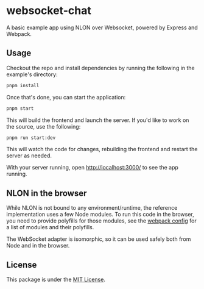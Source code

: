 # websocket-chat

A basic example app using NLON over Websocket, powered by Express and Webpack.

## Usage

Checkout the repo and install dependencies by running the following in the
example's directory:

```sh
pnpm install
```

Once that's done, you can start the application:

```sh
pnpm start
```

This will build the frontend and launch the server. If you'd like to work on the
source, use the following:

```sh
pnpm run start:dev
```

This will watch the code for changes, rebuilding the frontend and restart the
server as needed.

With your server running, open <http://localhost:3000/> to see the app running.

## NLON in the browser

While NLON is not bound to any environment/runtime, the reference implementation
uses a few Node modules. To run this code in the browser, you need to provide
polyfills for those modules, see the [webpack config](webpack.config.mjs#L35) for
a list of modules and their polyfills.

The WebSocket adapter is isomorphic, so it can be used safely both from Node and
in the browser.

## License

This package is under the [MIT License](LICENSE).

